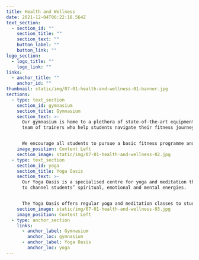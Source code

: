 ```yaml
---
title: Health and Wellness
date: 2021-12-04T06:22:18.564Z
text_section:
  - section_id: ""
    section_title: ""
    section_text: ""
    button_label: ""
    button_link: ""
logo_section:
  - logo_title: ""
    logo_link: ""
links:
  - anchor_title: ""
    anchor_id: ""
thumbnail: static/img/07-01-health-and-wellness-01-banner.jpg
sections:
  - type: text_section
    section_id: gymnasium
    section_title: Gymnasium
    section_text: >-
      Our gymnasium is home to a plethora of state-of-the-art equipment and a
      team of trainers who help students navigate their fitness journey.  


      We encourage all students to pursue a basic fitness programme and strike a balance between mental and physical fitness.
    image_position: Content Left
    section_image: static/img/07-01-health-and-wellness-02.jpg
  - type: text_section
    section_id: yoga
    section_title: Yoga Oasis
    section_text: >-
      Our Yoga Oasis is a specialised centre for yoga and meditation that aims
      to channel students’ spiritual, emotional and mental energies. 


      The Yoga Oasis offers regular yoga and meditation classes to students, conducted by skilled industry-acclaimed trainers.
    section_image: static/img/07-01-health-and-wellness-03.jpg
    image_position: Content Left
  - type: anchor_section
    links:
      - anchor_label: Gymnasium
        anchor_loc: gymnasium
      - anchor_label: Yoga Oasis
        anchor_loc: yoga
---
```

